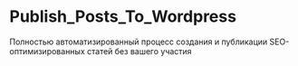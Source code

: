 # Publish_Posts_To_Wordpress
Полностью автоматизированный процесс создания и публикации SEO-оптимизированных статей без вашего участия

